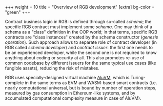 +++
weight = 10
title = "Overview of RGB development"
[extra]
bg-color = "green"
+++

Contract business logic in RGB is defined through so-called *schema*; the 
specific RGB contract must implement some *schema*. One may think of a schema 
as a "class" definition in the OOP world; in that terms, specific RGB contracts 
are "class instances" created by the schema constructor (*genesis operation*). 
Such approach allows to separate role of contract developer (in RGB called 
*schema developer*) and *contract issuer*: the first one needs to be an 
experienced developer, while the second one is not required to know anything 
about coding or security at all. This also promotes re-use of common codebase by
different issuers for the same typical use cases (like fungible assets), 
reducing the risk of mistakes.

RGB uses specially-designed virtual machine [AluVM], which is Turing-complete in
the same terms as EVM and WASM-based smart contracts (i.e. nearly computational
universal, but is bound by number of operation steps, measured by gas 
consumption in Ethereum-like systems, and by accumulated computational 
complexity measure in case of AluVM).

[AluVM]: https://www.aluvm.org/
[strict types]: https://www.strict-types.org/